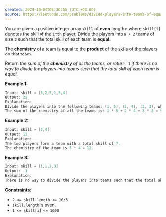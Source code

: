 ```yaml
---
created: 2024-10-04T08:30:55 (UTC +03:00)
source: https://leetcode.com/problems/divide-players-into-teams-of-equal-skill/description/?envType=daily-question&envId=2024-10-04
---
```

You are given a positive integer array `skill` of **even** length `n` where `skill[i]` denotes the skill of the `i^th` player. Divide the players into `n / 2` teams of size `2` such that the total skill of each team is **equal**.

The **chemistry** of a team is equal to the **product** of the skills of the players on that team.

Return _the sum of the **chemistry** of all the teams, or return_ `-1` _if there is no way to divide the players into teams such that the total skill of each team is equal._


**Example 1:**

``` Java
Input: skill = [3,2,5,1,3,4]
Output: 22
Explanation: 
Divide the players into the following teams: (1, 5), (2, 4), (3, 3), where each team has a total skill of 6.
The sum of the chemistry of all the teams is: 1 * 5 + 2 * 4 + 3 * 3 = 5 + 8 + 9 = 22.
```


**Example 2:**

``` Java
Input: skill = [3,4]
Output: 12
Explanation: 
The two players form a team with a total skill of 7.
The chemistry of the team is 3 * 4 = 12.
```


**Example 3:**

``` Java
Input: skill = [1,1,2,3]
Output: -1
Explanation: 
There is no way to divide the players into teams such that the total skill of each team is equal.
```

**Constraints:**

-   `2 <= skill.length <= 10:5`
-   `skill.length` is even.
-   `1 <= skill[i] <= 1000`
